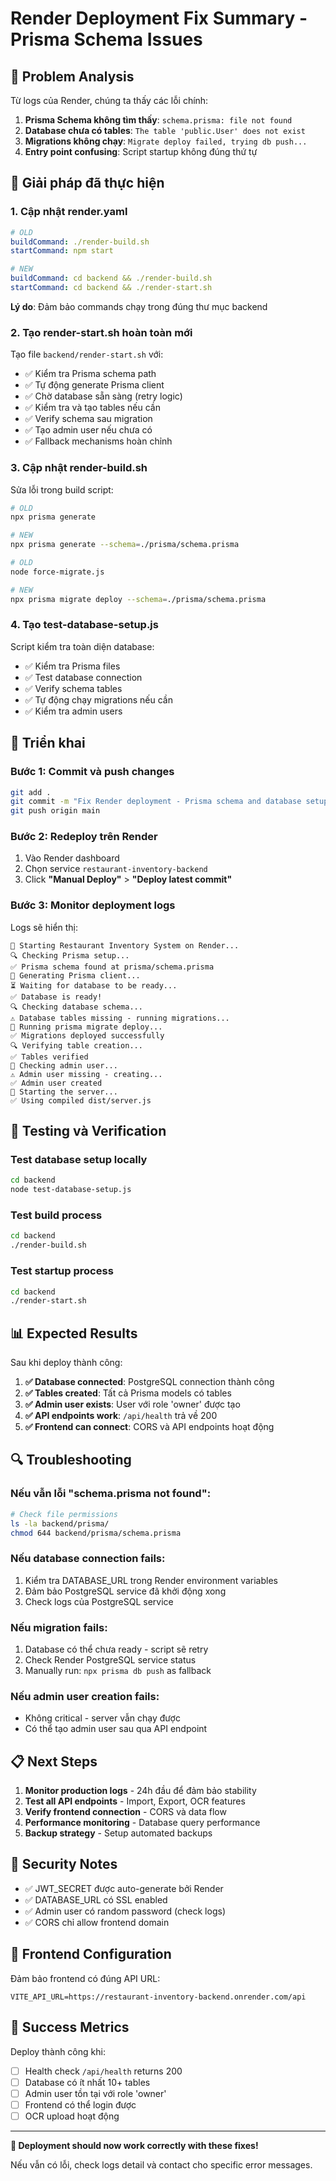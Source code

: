 # Render Deployment Fix Summary - Prisma Schema Issues

## 🚨 Problem Analysis

Từ logs của Render, chúng ta thấy các lỗi chính:

1. **Prisma Schema không tìm thấy**: `schema.prisma: file not found`
2. **Database chưa có tables**: `The table 'public.User' does not exist`
3. **Migrations không chạy**: `Migrate deploy failed, trying db push...`
4. **Entry point confusing**: Script startup không đúng thứ tự

## 🔧 Giải pháp đã thực hiện

### 1. **Cập nhật render.yaml**
```yaml
# OLD
buildCommand: ./render-build.sh
startCommand: npm start

# NEW
buildCommand: cd backend && ./render-build.sh
startCommand: cd backend && ./render-start.sh
```

**Lý do**: Đảm bảo commands chạy trong đúng thư mục backend

### 2. **Tạo render-start.sh hoàn toàn mới**
Tạo file `backend/render-start.sh` với:

- ✅ Kiểm tra Prisma schema path
- ✅ Tự động generate Prisma client
- ✅ Chờ database sẵn sàng (retry logic)
- ✅ Kiểm tra và tạo tables nếu cần
- ✅ Verify schema sau migration
- ✅ Tạo admin user nếu chưa có
- ✅ Fallback mechanisms hoàn chỉnh

### 3. **Cập nhật render-build.sh**
Sửa lỗi trong build script:

```bash
# OLD
npx prisma generate

# NEW  
npx prisma generate --schema=./prisma/schema.prisma
```

```bash
# OLD
node force-migrate.js

# NEW
npx prisma migrate deploy --schema=./prisma/schema.prisma
```

### 4. **Tạo test-database-setup.js**
Script kiểm tra toàn diện database:

- ✅ Kiểm tra Prisma files
- ✅ Test database connection
- ✅ Verify schema tables
- ✅ Tự động chạy migrations nếu cần
- ✅ Kiểm tra admin users

## 🚀 Triển khai

### Bước 1: Commit và push changes
```bash
git add .
git commit -m "Fix Render deployment - Prisma schema and database setup"
git push origin main
```

### Bước 2: Redeploy trên Render
1. Vào Render dashboard
2. Chọn service `restaurant-inventory-backend`
3. Click **"Manual Deploy"** > **"Deploy latest commit"**

### Bước 3: Monitor deployment logs
Logs sẽ hiển thị:
```
🚀 Starting Restaurant Inventory System on Render...
🔍 Checking Prisma setup...
✅ Prisma schema found at prisma/schema.prisma
🔧 Generating Prisma client...
⏳ Waiting for database to be ready...
✅ Database is ready!
🔍 Checking database schema...
⚠️ Database tables missing - running migrations...
🔄 Running prisma migrate deploy...
✅ Migrations deployed successfully
🔍 Verifying table creation...
✅ Tables verified
👤 Checking admin user...
⚠️ Admin user missing - creating...
✅ Admin user created
🚀 Starting the server...
✅ Using compiled dist/server.js
```

## 🧪 Testing và Verification

### Test database setup locally
```bash
cd backend
node test-database-setup.js
```

### Test build process
```bash
cd backend
./render-build.sh
```

### Test startup process
```bash
cd backend
./render-start.sh
```

## 📊 Expected Results

Sau khi deploy thành công:

1. **✅ Database connected**: PostgreSQL connection thành công
2. **✅ Tables created**: Tất cả Prisma models có tables
3. **✅ Admin user exists**: User với role 'owner' được tạo
4. **✅ API endpoints work**: `/api/health` trả về 200
5. **✅ Frontend can connect**: CORS và API endpoints hoạt động

## 🔍 Troubleshooting

### Nếu vẫn lỗi "schema.prisma not found":
```bash
# Check file permissions
ls -la backend/prisma/
chmod 644 backend/prisma/schema.prisma
```

### Nếu database connection fails:
1. Kiểm tra DATABASE_URL trong Render environment variables
2. Đảm bảo PostgreSQL service đã khởi động xong
3. Check logs của PostgreSQL service

### Nếu migration fails:
1. Database có thể chưa ready - script sẽ retry
2. Check Render PostgreSQL service status
3. Manually run: `npx prisma db push` as fallback

### Nếu admin user creation fails:
- Không critical - server vẫn chạy được
- Có thể tạo admin user sau qua API endpoint

## 📋 Next Steps

1. **Monitor production logs** - 24h đầu để đảm bảo stability
2. **Test all API endpoints** - Import, Export, OCR features
3. **Verify frontend connection** - CORS và data flow
4. **Performance monitoring** - Database query performance
5. **Backup strategy** - Setup automated backups

## 🔐 Security Notes

- ✅ JWT_SECRET được auto-generate bởi Render
- ✅ DATABASE_URL có SSL enabled
- ✅ Admin user có random password (check logs)
- ✅ CORS chỉ allow frontend domain

## 📱 Frontend Configuration

Đảm bảo frontend có đúng API URL:
```env
VITE_API_URL=https://restaurant-inventory-backend.onrender.com/api
```

## 🎯 Success Metrics

Deploy thành công khi:
- [ ] Health check `/api/health` returns 200
- [ ] Database có ít nhất 10+ tables
- [ ] Admin user tồn tại với role 'owner' 
- [ ] Frontend có thể login được
- [ ] OCR upload hoạt động

---

**🎉 Deployment should now work correctly with these fixes!**

Nếu vẫn có lỗi, check logs detail và contact cho specific error messages.